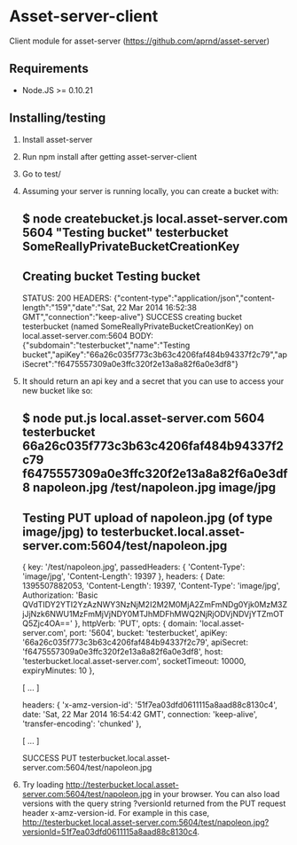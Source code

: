 # Asset-server-client

Client module for asset-server (https://github.com/aprnd/asset-server)

## Requirements

- Node.JS >= 0.10.21

## Installing/testing

1. Install asset-server
2. Run npm install after getting asset-server-client
3. Go to test/
4. Assuming your server is running locally, you can create a bucket with:

    $ node createbucket.js local.asset-server.com 5604 "Testing bucket" testerbucket SomeReallyPrivateBucketCreationKey
    ------
    Creating bucket Testing bucket
    ------
    STATUS: 200
    HEADERS: {"content-type":"application/json","content-length":"159","date":"Sat, 22 Mar 2014 16:52:38 GMT","connection":"keep-alive"}
    SUCCESS creating bucket testerbucket (named SomeReallyPrivateBucketCreationKey) on local.asset-server.com:5604
    BODY: {"subdomain":"testerbucket","name":"Testing bucket","apiKey":"66a26c035f773c3b63c4206faf484b94337f2c79","apiSecret":"f6475557309a0e3ffc320f2e13a8a82f6a0e3df8"}


5. It should return an api key and a secret that you can use to access your new bucket like so:

    $ node put.js local.asset-server.com 5604 testerbucket 66a26c035f773c3b63c4206faf484b94337f2c79 f6475557309a0e3ffc320f2e13a8a82f6a0e3df8 napoleon.jpg /test/napoleon.jpg image/jpg
    ------
    Testing PUT upload of napoleon.jpg (of type image/jpg) to testerbucket.local.asset-server.com:5604/test/napoleon.jpg
    ------
    { key: '/test/napoleon.jpg',
      passedHeaders: { 'Content-Type': 'image/jpg', 'Content-Length': 19397 },
      headers: 
       { Date: 1395507882053,
         'Content-Length': 19397,
         'Content-Type': 'image/jpg',
         Authorization: 'Basic QVdTIDY2YTI2YzAzNWY3NzNjM2I2M2M0MjA2ZmFmNDg0Yjk0MzM3ZjJjNzk6NWU1MzFmMjVjNDY0MTJhMDFhMWQ2NjRjODVjNDVjYTZmOTQ5Zjc4OA==' },
      httpVerb: 'PUT',
      opts: 
       { domain: 'local.asset-server.com',
         port: '5604',
         bucket: 'testerbucket',
         apiKey: '66a26c035f773c3b63c4206faf484b94337f2c79',
         apiSecret: 'f6475557309a0e3ffc320f2e13a8a82f6a0e3df8',
         host: 'testerbucket.local.asset-server.com',
         socketTimeout: 10000,
         expiryMinutes: 10 },
      
      [ ... ]

      headers: 
       { 'x-amz-version-id': '51f7ea03dfd0611115a8aad88c8130c4',
         date: 'Sat, 22 Mar 2014 16:54:42 GMT',
         connection: 'keep-alive',
         'transfer-encoding': 'chunked' },

      [ ... ]

      SUCCESS PUT testerbucket.local.asset-server.com:5604/test/napoleon.jpg

6. Try loading http://testerbucket.local.asset-server.com:5604/test/napoleon.jpg in your browser. You can also load versions with the query string ?versionId returned from the PUT request header x-amz-version-id. For example in this case, http://testerbucket.local.asset-server.com:5604/test/napoleon.jpg?versionId=51f7ea03dfd0611115a8aad88c8130c4.
